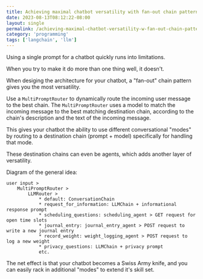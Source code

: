 ```yaml
---
title: Achieving maximal chatbot versatility with fan-out chain pattern in LangChain
date: 2023-08-13T08:12:22-08:00
layout: single
permalink: /achieving-maximal-chatbot-versatility-w-fan-out-chain-pattern-in-langchain/
category: 'programming'
tags: ['langchain', 'llm']
---
```


Using a single prompt for a chatbot quickly runs into limitations.

When you try to make it do more than one thing well, it doesn't.

When desiging the architecture for your chatbot, a "fan-out" chain pattern gives you the most versatility.

Use a `MultiPromptRouter` to dynamically route the incoming user message to the best chain. The `MultiPromptRouter` uses a model to match the incoming message to the best matching destination chain, according to the chain's description and the text of the incoming message.

This gives your chatbot the ability to use different conversational "modes" by routing to a destination chain (prompt + model) specifically for handling that mode.

These destination chains can even be agents, which adds another layer of versatility.

Diagram of the general idea:

```
user input > 
	MultiPromptRouter > 
		LLMRouter >
			* default: ConversationChain 
			* request_for_information: LLMChain + informational response prompt
			* scheduling_questions: scheduling_agent > GET request for open time slots
			* journal_entry: journal_entry_agent > POST request to write a new journal entry
			* record_weight: weight_logging_agent > POST request to log a new weight
			* privacy_questions: LLMChain + privacy prompt
			etc.
```

The net effect is that your chatbot becomes a Swiss Army knife, and you can easily rack in additional "modes" to extend it's skill set.
